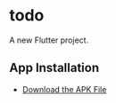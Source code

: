 # todo

A new Flutter project.

## App Installation

- [Download the APK File](https://drive.google.com/file/d/1qXJwADz96qP8XS0FhbaZSMyU_ZVKnPUx/view?usp=sharing)
